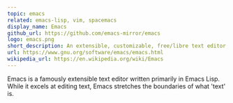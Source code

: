 ```yaml
---
topic: emacs
related: emacs-lisp, vim, spacemacs
display_name: Emacs
github_url: https://github.com/emacs-mirror/emacs
logo: emacs.png
short_description: An extensible, customizable, free/libre text editor — and more.
url: https://www.gnu.org/software/emacs/emacs.html
wikipedia_url: https://en.wikipedia.org/wiki/Emacs
---
```

Emacs is a famously extensible text editor written primarily in Emacs
Lisp.  While it excels at editing text, Emacs stretches the boundaries
of what 'text' is.
